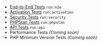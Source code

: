 - [End-to-End Tests](test-types/e2e.md) <code class="cli-command-example">run:e2e</code>
- [Activation Tests](test-types/activation.md) <code class="cli-command-example">run:activation</code>
- [Security Tests](test-types/security.md) <code class="cli-command-example">run:security</code>
- [PHPStan Tests](test-types/phpstan.md) <code class="cli-command-example">run:phpstan</code>
- [API Tests](test-types/api.md) <code class="cli-command-example">run:api</code>
- Performance Tests _(Coming soon)_
- PHP Minimum Version Tests _(Coming soon)_
